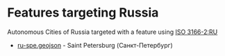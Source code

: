# Features targeting Russia

Autonomous Cities of Russia targeted with a feature using [ISO 3166-2:RU](https://en.wikipedia.org/wiki/ISO_3166-2:RU)

- [ru-spe.geojson](https://location-conflation.com/?locationSet=%7B%22include%22%3A%5B%22ru-spe.geojson%22%5D%7D&referrer=nsi) - Saint Petersburg (Санкт-Петербург)
